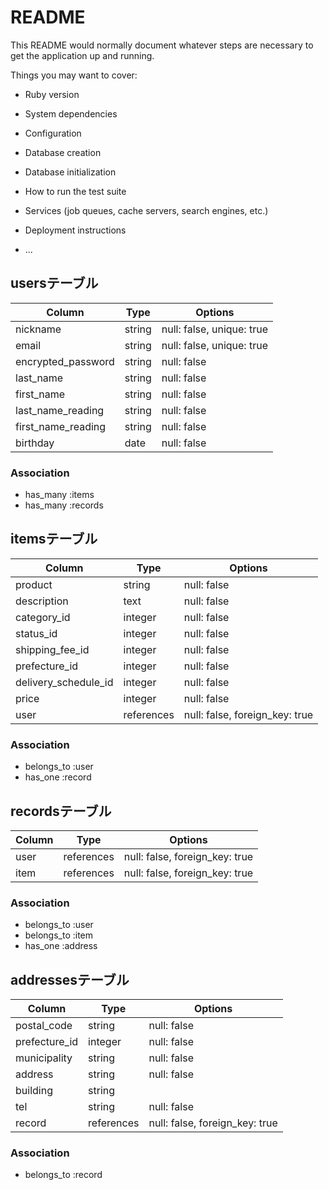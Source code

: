 # README

This README would normally document whatever steps are necessary to get the
application up and running.

Things you may want to cover:

* Ruby version

* System dependencies

* Configuration

* Database creation

* Database initialization

* How to run the test suite

* Services (job queues, cache servers, search engines, etc.)

* Deployment instructions

* ...

## usersテーブル

|Column|Type|Options|
|------|----|-------|
|nickname|string|null: false, unique: true|
|email|string|null: false, unique: true|
|encrypted_password|string|null: false|
|last_name|string|null: false|
|first_name|string|null: false|
|last_name_reading|string|null: false|
|first_name_reading|string|null: false|
|birthday|date|null: false|

### Association
- has_many :items
- has_many :records

## itemsテーブル

|Column|Type|Options|
|------|----|-------|
|product|string|null: false|
|description|text|null: false|
|category_id|integer|null: false|
|status_id|integer|null: false|
|shipping_fee_id|integer|null: false|
|prefecture_id|integer|null: false|
|delivery_schedule_id|integer|null: false|
|price|integer|null: false|
|user|references|null: false, foreign_key: true|

### Association
- belongs_to :user
- has_one :record

## recordsテーブル

|Column|Type|Options|
|------|----|-------|
|user|references|null: false, foreign_key: true|
|item|references|null: false, foreign_key: true|

### Association
- belongs_to :user
- belongs_to :item
- has_one :address

## addressesテーブル

|Column|Type|Options|
|------|----|-------|
|postal_code|string|null: false|
|prefecture_id|integer|null: false|
|municipality|string|null: false|
|address|string|null: false|
|building|string||
|tel|string|null: false|
|record|references|null: false, foreign_key: true|

### Association
- belongs_to :record